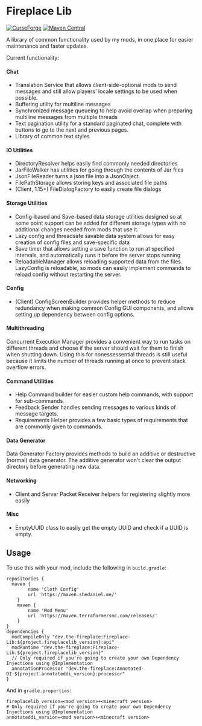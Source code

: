 # Fireplace Lib
[![CurseForge](http://cf.way2muchnoise.eu/short_432845_downloads.svg)](https://minecraft.curseforge.com/projects/fireplace-lib) [![Maven Central](https://maven-badges.herokuapp.com/maven-central/dev.the-fireplace/Fireplace-Lib/badge.png)](https://maven-badges.herokuapp.com/maven-central/dev.the-fireplace/Fireplace-Lib)

A library of common functionality used by my mods, in one place for easier maintenance and faster updates.

Current functionality:

#### Chat
- Translation Service that allows client-side-optional mods to send messages and still allow players' locale settings to be used when possible.
- Buffering utility for multiline messages
- Synchronized message queueing to help avoid overlap when preparing multiline messages from multiple threads
- Text pagination utility for a standard paginated chat, complete with buttons to go to the next and previous pages.
- Library of common text styles

#### IO Utilities
- DirectoryResolver helps easily find commonly needed directories
- JarFileWalker has utilities for going through the contents of Jar files
- JsonFileReader turns a json file into a JsonObject.
- FilePathStorage allows storing keys and associated file paths
- (Client, 1.15+) FileDialogFactory to easily create file dialogs

#### Storage Utilities
- Config-based and Save-based data storage utilities designed so at some point support can be added for different storage types with no additional changes needed from mods that use it.
- Lazy config and threadsafe savable data system allows for easy creation of config files and save-specific data
- Save timer that allows setting a save function to run at specified intervals, and automatically runs it before the server stops running
- ReloadableManager allows reloading supported data from the files. LazyConfig is reloadable, so mods can easily implement commands to reload config without restarting the server.

#### Config
- (Client) ConfigScreenBuilder provides helper methods to reduce redundancy when making common Config GUI components, and allows setting up dependency between config options.

#### Multithreading
Concurrent Execution Manager provides a convenient way to run tasks on different threads and choose if the server should wait for them to finish when shutting down. Using this for nonessessential threads is still useful because it limits the number of threads running at once to prevent stack overflow errors.

#### Command Utilities
- Help Command builder for easier custom help commands, with support for sub-commands.
- Feedback Sender handles sending messages to various kinds of message targets.
- Requirements Helper provides a few basic types of requirements that are commonly given to commands.

#### Data Generator
Data Generator Factory provides methods to build an additive or destructive (normal) data generator. The additive generator won't clear the output directory before generating new data.

#### Networking
- Client and Server Packet Receiver helpers for registering slightly more easily

#### Misc
- EmptyUUID class to easily get the empty UUID and check if a UUID is empty.

## Usage
To use this with your mod, include the following in `build.gradle`:
```
repositories {
  maven {
		name 'Cloth Config'
		url 'https://maven.shedaniel.me/'
	}
	maven {
		name 'Mod Menu'
		url 'https://maven.terraformersmc.com/releases/'
	}
}
dependencies {
  modCompileOnly "dev.the-fireplace:Fireplace-Lib:${project.fireplacelib_version}:api"
  modRuntime "dev.the-fireplace:Fireplace-Lib:${project.fireplacelib_version}"
  // Only required if you're going to create your own Dependency Injections using @Implementation
  annotationProcessor "dev.the-fireplace:Annotated-DI:${project.annotateddi_version}:processor"
}
```
And in `gradle.properties`:
```
fireplacelib_version=<mod version>+<minecraft version>
# Only required if you're going to create your own Dependency Injections using @Implementation
annotateddi_version=<mod version>+<minecraft version>
```
